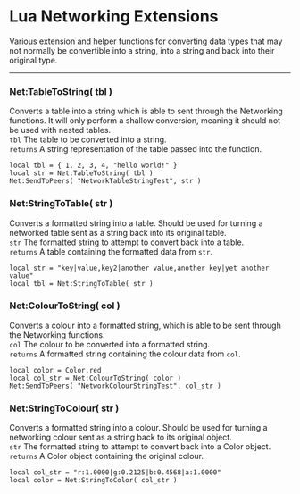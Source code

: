 
# Lua Networking Extensions

Various extension and helper functions for converting data types that may not normally be convertible into a string, into a string and back into their original type.  

---

### Net:TableToString( tbl )
Converts a table into a string which is able to sent through the Networking functions. It will only perform a shallow conversion, meaning it should not be used with nested tables.  
`tbl` The table to be converted into a string.  
`returns` A string representation of the table passed into the function.  

	local tbl = { 1, 2, 3, 4, "hello world!" }
	local str = Net:TableToString( tbl )
	Net:SendToPeers( "NetworkTableStringTest", str )


### Net:StringToTable( str )
Converts a formatted string into a table. Should be used for turning a networked table sent as a string back into its original table.  
`str` The formatted string to attempt to convert back into a table.  
`returns` A table containing the formatted data from `str`.  

	local str = "key|value,key2|another value,another key|yet another value"
	local tbl = Net:StringToTable( str )


### Net:ColourToString( col )
Converts a colour into a formatted string, which is able to be sent through the Networking functions.  
`col` The colour to be converted into a formatted string.  
`returns` A formatted string containing the colour data from `col`.  

	local color = Color.red
	local col_str = Net:ColourToString( color )
	Net:SendToPeers( "NetworkColourStringTest", col_str )


### Net:StringToColour( str )
Converts a formatted string into a colour. Should be used for turning a networking colour sent as a string back to its original object.  
`str` The formatted string to attempt to convert back into a Color object.  
`returns` A Color object containing the original colour.

	local col_str = "r:1.0000|g:0.2125|b:0.4568|a:1.0000"
	local color = Net:StringToColor( col_str )
